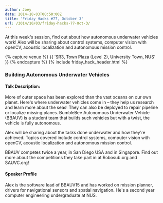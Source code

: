 ```yaml
---
author: Joey
date: 2014-10-03T00:50:00Z
title: 'Friday Hacks #77, October 3'
url: /2014/10/03/friday-hacks-77-Oct-3/
---
```


At this week's session, find out about how autonomous underwater vehicles work! Alex will be sharing about control systems, computer vision with openCV, acoustic localization and autonomous mission control.

{% capture venue %}
    {{ 'SR3, Town Plaza (Level 2), University Town, NUS' }}
{% endcapture %}
{% include friday_hack_header.html %}


### Building Autonomous Underwater Vehicles

#### Talk Description:

More of outer space has been explored than the vast oceans on our own planet. Here's where underwater vehicles come in – they help us research and learn more about the seas! They can also be deployed to repair pipeline or localize missing planes. BumbleBee Autonomous Underwater Vehicle (BBAUV) is a student team that builds such vehicles but with a twist, the vehicle is fully autonomous.

Alex will be sharing about the tasks done underwater and how they're achieved. Topics covered include control systems, computer vision with openCV, acoustic localization and autonomous mission control.

BBAUV competes twice a year, in San Diego USA and in Singapore. Find out more about the competitions they take part in at Robosub.org and SAUVC.org!

#### Speaker Profile

Alex is the software lead of BBAUV15 and has worked on mission planner, drivers for navigational sensors and spatial navigation. He's a second year computer engineering undergraduate at NUS.